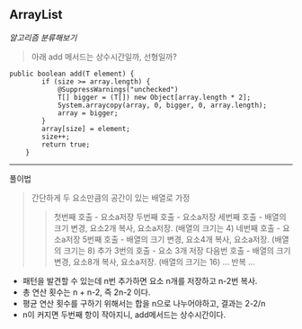 ## ArrayList

*알고리즘 분류해보기*
> 아래 add 메서드는 상수시간일까, 선형일까? 
```
public boolean add(T element) {
        if (size >= array.length) {
            @SuppressWarnings("unchecked")
            T[] bigger = (T[]) new Object[array.length * 2];
            System.arraycopy(array, 0, bigger, 0, array.length);
            array = bigger;
        }
        array[size] = element;
        size++;
        return true;
    }
```
- - - 

풀이법

> 간단하게 두 요소만큼의 공간이 있는 배열로 가정
>
> > 첫번째 호출 - 요소a저장
> > 두번째 호출 - 요소a저장
> > 세번째 호출 - 배열의 크기 변경, 요소2개 복사, 요소a저장. (배열의 크기는 4)
> > 네번째 호출 - 요소a저장
> > 5번째 호출 - 배열의 크기 변경, 요소4개 복사, 요소a저장. (배열의 크기는 8)
> > 추가 3번의 호출 - 요소 3개 저장
> > 다음번 호출 - 배열의 크기 변경, 요소8개 복사, 요소a저장. (배열의 크기는 16)
> > ... 반복 ...

* 패턴을 발견할 수 있는데 n번 추가하면 요소 n개를 저장하고 n-2번 복사.
* 총 연산 횟수는 n + n-2, 즉 2n-2 이다.
* 평균 연산 횟수를 구하기 위해서는 합을 n으로 나누어야하고, 결과는 2-2/n
* n이 커지면 두번째 항이 작아지니, add메서드는 상수시간이다. 
